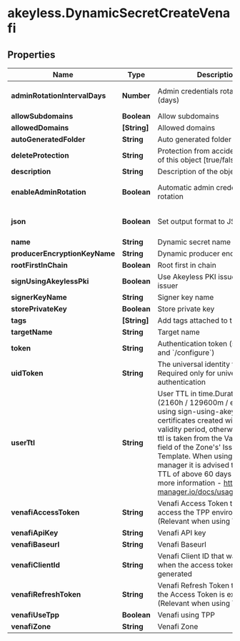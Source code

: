 # akeyless.DynamicSecretCreateVenafi

## Properties

Name | Type | Description | Notes
------------ | ------------- | ------------- | -------------
**adminRotationIntervalDays** | **Number** | Admin credentials rotation interval (days) | [optional] [default to 0]
**allowSubdomains** | **Boolean** | Allow subdomains | [optional] 
**allowedDomains** | **[String]** | Allowed domains | [optional] 
**autoGeneratedFolder** | **String** | Auto generated folder | [optional] 
**deleteProtection** | **String** | Protection from accidental deletion of this object [true/false] | [optional] 
**description** | **String** | Description of the object | [optional] 
**enableAdminRotation** | **Boolean** | Automatic admin credentials rotation | [optional] [default to false]
**json** | **Boolean** | Set output format to JSON | [optional] [default to false]
**name** | **String** | Dynamic secret name | 
**producerEncryptionKeyName** | **String** | Dynamic producer encryption key | [optional] 
**rootFirstInChain** | **Boolean** | Root first in chain | [optional] 
**signUsingAkeylessPki** | **Boolean** | Use Akeyless PKI issuer or Venafi issuer | [optional] 
**signerKeyName** | **String** | Signer key name | [optional] 
**storePrivateKey** | **Boolean** | Store private key | [optional] 
**tags** | **[String]** | Add tags attached to this object | [optional] 
**targetName** | **String** | Target name | [optional] 
**token** | **String** | Authentication token (see &#x60;/auth&#x60; and &#x60;/configure&#x60;) | [optional] 
**uidToken** | **String** | The universal identity token, Required only for universal_identity authentication | [optional] 
**userTtl** | **String** | User TTL in time.Duration format (2160h / 129600m / etc...). When using sign-using-akeyless-pki certificates created will have this validity period, otherwise the user-ttl is taken from the Validity Period field of the Zone&#39;s&#39; Issuing Template. When using cert-manager it is advised to have a TTL of above 60 days (1440h). For more information - https://cert-manager.io/docs/usage/certificate/ | [optional] [default to &#39;2160h&#39;]
**venafiAccessToken** | **String** | Venafi Access Token to use to access the TPP environment (Relevant when using TPP) | [optional] 
**venafiApiKey** | **String** | Venafi API key | [optional] 
**venafiBaseurl** | **String** | Venafi Baseurl | [optional] 
**venafiClientId** | **String** | Venafi Client ID that was used when the access token was generated | [optional] [default to &#39;akeyless&#39;]
**venafiRefreshToken** | **String** | Venafi Refresh Token to use when the Access Token is expired (Relevant when using TPP) | [optional] 
**venafiUseTpp** | **Boolean** | Venafi using TPP | [optional] 
**venafiZone** | **String** | Venafi Zone | [optional] 


